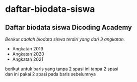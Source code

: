 daftar-biodata-siswa
==
Daftar biodata siswa Dicoding Academy
--
*Berikut adalah biodata siswa terdiri yang dari 3 angkatan.*
- Angkatan 2019
- Angkatan 2020
- Angkatan 2021


berikut untuk baris yang tanpa 2 spasi
ini tanpa 2 spasi  
dan ini pakai 2 spasi pada baris sebelumnya
